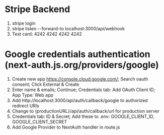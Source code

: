 # Stripe Backend
1. stripe login
2. stripe listen --forward-to localhost:3000/api/webhook
3. Test card: 4242 4242 4242 4242

# Google credentials authentication (next-auth.js.org/providers/google)
1. Create new app https://console.cloud.google.com/; Search oauth consent; Click External & Create
2. Enter name & emails; Continue; Credentials tab: Add OAuth Client ID; App Type: Web app
3. Add http://localhost:3000/api/auth/callback/google to authorized redirect URIs
4. Change to {productionURL}/api/auth/callback/url for production server
5. Credentials tab: ID & Secret; Add these to .env: GOOGLE_CLIENT_ID, GOOGLE_CLIENT_SECRET
6. Add Google Provider to NextAuth handler in route.js